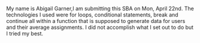My name is Abigail Garner,I am submitting this SBA on Mon, April 22nd. The technologies I used were for loops, conditional statements, break and continue all within a function that is supposed to generate data for users and their average assignments. I did not accomplish what I set out to do but I tried my best.